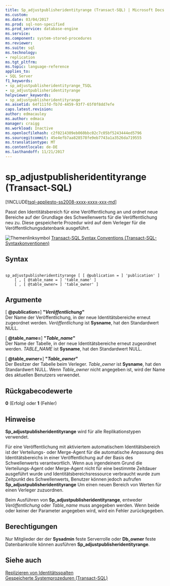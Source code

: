 ```yaml
---
title: Sp_adjustpublisheridentityrange (Transact-SQL) | Microsoft Docs
ms.custom: 
ms.date: 03/04/2017
ms.prod: sql-non-specified
ms.prod_service: database-engine
ms.service: 
ms.component: system-stored-procedures
ms.reviewer: 
ms.suite: sql
ms.technology:
- replication
ms.tgt_pltfrm: 
ms.topic: language-reference
applies_to:
- SQL Server
f1_keywords:
- sp_adjustpublisheridentityrange_TSQL
- sp_adjustpublisheridentityrange
helpviewer_keywords:
- sp_adjustpublisheridentityrange
ms.assetid: 64f111fd-fb7d-4459-93f7-65f0f8dd7efe
caps.latest.revision: 
author: edmacauley
ms.author: edmaca
manager: craigg
ms.workload: Inactive
ms.openlocfilehash: c2f0214309eb060bbc02c7c05bf5243444ed5796
ms.sourcegitcommit: 45e4efb7aa828578fe9eb7743a1a3526da719555
ms.translationtype: MT
ms.contentlocale: de-DE
ms.lasthandoff: 11/21/2017
---
```

# <a name="spadjustpublisheridentityrange-transact-sql"></a>sp_adjustpublisheridentityrange (Transact-SQL)
[!INCLUDE[tsql-appliesto-ss2008-xxxx-xxxx-xxx-md](../../includes/tsql-appliesto-ss2008-xxxx-xxxx-xxx-md.md)]

  Passt den Identitätsbereich für eine Veröffentlichung an und ordnet neue Bereiche auf der Grundlage des Schwellenwerts für die Veröffentlichung neu zu. Diese gespeicherte Prozedur wird auf dem Verleger für die Veröffentlichungsdatenbank ausgeführt.  
  
 ![Themenlinksymbol](../../database-engine/configure-windows/media/topic-link.gif "Topic link icon") [Transact-SQL Syntax Conventions (Transact-SQL-Syntaxkonventionen)](../../t-sql/language-elements/transact-sql-syntax-conventions-transact-sql.md)  
  
## <a name="syntax"></a>Syntax  
  
```  
  
sp_adjustpublisheridentityrange [ [ @publication = ] 'publication' ]  
    [ , [ @table_name = ] 'table_name' ]  
    [ , [ @table_owner= ] 'table_owner' ]  
```  
  
## <a name="arguments"></a>Argumente  
 [  **@publication=**] **"***Veröffentlichung***"**  
 Der Name der Veröffentlichung, in der neue Identitätsbereiche erneut zugeordnet werden. *Veröffentlichung* ist **Sysname**, hat den Standardwert NULL.  
  
 [  **@table_name=**] **"***Table_name***"**  
 Der Name der Tabelle, in der neue Identitätsbereiche erneut zugeordnet werden. *TABLE_NAME* ist **Sysname**, hat den Standardwert NULL.  
  
 [  **@table_owner=**] **"***Table_owner***"**  
 Der Besitzer der Tabelle beim Verleger. *Table_owner* ist **Sysname**, hat den Standardwert NULL. Wenn *Table_owner* nicht angegeben ist, wird der Name des aktuellen Benutzers verwendet.  
  
## <a name="return-code-values"></a>Rückgabecodewerte  
 **0** (Erfolg) oder **1** (Fehler)  
  
## <a name="remarks"></a>Hinweise  
 **Sp_adjustpublisheridentityrange** wird für alle Replikationstypen verwendet.  
  
 Für eine Veröffentlichung mit aktiviertem automatischem Identitätsbereich ist der Verteilungs- oder Merge-Agent für die automatische Anpassung des Identitätsbereichs in einer Veröffentlichung auf der Basis des Schwellenwerts verantwortlich. Wenn aus irgendeinem Grund die Verteilungs-Agent oder Merge-Agent nicht für eine bestimmte Zeitdauer ausgeführt wurde und Identitätsbereichsressource verbraucht wurde zum Zeitpunkt des Schwellenwerts, Benutzer können jedoch aufrufen **Sp_adjustpublisheridentityrange** Um einen neuen Bereich von Werten für einen Verleger zuzuordnen.  
  
 Beim Ausführen von **Sp_adjustpublisheridentityrange**, entweder *Veröffentlichung* oder *Table_name* muss angegeben werden. Wenn beide oder keiner der Parameter angegeben wird, wird ein Fehler zurückgegeben.  
  
## <a name="permissions"></a>Berechtigungen  
 Nur Mitglieder der der **Sysadmin** feste Serverrolle oder **Db_owner** feste Datenbankrolle können ausführen **Sp_adjustpublisheridentityrange**.  
  
## <a name="see-also"></a>Siehe auch  
 [Replizieren von Identitätsspalten](../../relational-databases/replication/publish/replicate-identity-columns.md)   
 [Gespeicherte Systemprozeduren &#40;Transact-SQL&#41;](../../relational-databases/system-stored-procedures/system-stored-procedures-transact-sql.md)  
  
  
